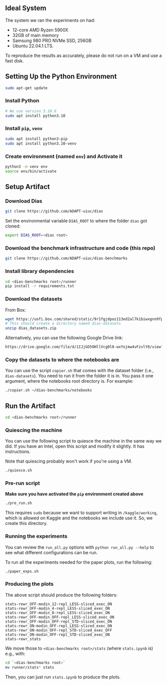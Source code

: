 ## Ideal System

The system we ran the experiments on had:
- 12-core AMD Ryzen 5900X
- 32GB of main memory
- Samsung 980 PRO NVMe SSD, 256GB
- Ubuntu 22.04.1 LTS.

To reproduce the results as accurately, please do not run on a VM and use a fast disk.

## Setting Up the Python Environment

```bash
sudo apt-get update
```

### Install Python

```bash
# We use version 3.10.6
sudo apt install python3.10
```

### Install `pip`, `venv`
```bash
sudo apt install python3-pip
sudo apt install python3.10-venv
```

### Create environment (named `env`) and Activate it
```bash
python3 -m venv env
source env/bin/activate
```

## Setup Artifact

### Download Dias
```bash
git clone https://github.com/ADAPT-uiuc/dias
```

Set the environmental variable `DIAS_ROOT` to where the folder `dias` got cloned:
```bash
export DIAS_ROOT=<dias root>
```

### Download the benchmark infrastructure and code (this repo)
```bash
git clone https://github.com/ADAPT-uiuc/dias-benchmarks
```

### Install library dependencies
```bash
cd <dias-benchmarks root>/runner
pip install -r requirements.txt
```

### Download the datasets

From Box:
```bash
wget https://uofi.box.com/shared/static/9r1fgjdpoz113ed2al7k1biwxgnn9fpa -O dias_datasets.zip
# This should create a directory named dias-datasets
unzip dias_datasets.zip
```

Alternatively, you can use the following Google Drive link:
```bash
https://drive.google.com/file/d/1IJjGO5OHllVcg0l8-wxYojmw4vFzvlY0/view?usp=share_link
```

### Copy the datasets to where the notebooks are
You can use the script `copier.sh` that comes with the dataset folder (i.e., `dias-datasets`). You need to run it from the folder it is in. You pass it one argument, where the notebooks root directory is. For example:
```bash
./copier.sh ~/dias-benchmarks/notebooks
```

## Run the Artifact

```bash
cd <dias-benchmarks root>/runner
```

### Quiescing the machine

You can use the following script to quiesce the machine in the same way we did. If you have an Intel, open this script and modify it slightly. It has instructions.

Note that quiescing probably won't work if you're using a VM.
```bash
./quiesce.sh
```

### Pre-run script

**Make sure you have activated the `pip` environment created above**

```bash
./pre_run.sh
```

This requires `sudo` because we want to support writing in `/kaggle/working`, which is allowed on Kaggle and the notebooks we include use it. So, we create this directory.

### Running the experiments

You can review the `run_all.py` options with `python run_all.py --help` to see what different configurations can be run.

To run all the experiments needed for the paper plots, run the following:
```bash
./paper_exps.sh
```

### Producing the plots

The above script should produce the following folders:
```
stats-rewr_OFF-modin_12-repl_LESS-sliced_exec_ON
stats-rewr_OFF-modin_4-repl_LESS-sliced_exec_ON
stats-rewr_OFF-modin_8-repl_LESS-sliced_exec_ON
stats-rewr_OFF-modin_OFF-repl_LESS-sliced_exec_ON
stats-rewr_OFF-modin_OFF-repl_STD-sliced_exec_ON
stats-rewr_ON-modin_OFF-repl_LESS-sliced_exec_ON
stats-rewr_ON-modin_OFF-repl_STD-sliced_exec_OFF
stats-rewr_ON-modin_OFF-repl_STD-sliced_exec_ON
stats-rewr_stats
```

We move those to `<dias-benchmarks root>/stats` (where `stats.ipynb` is) e.g., with:
```bash
cd `<dias-benchmarks root>`
mv runner/stats* stats
```

Then, you can just run `stats.ipynb` to produce the plots.